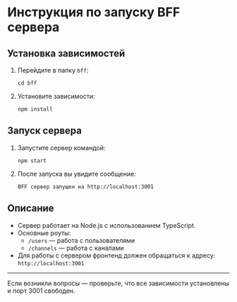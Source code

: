# Инструкция по запуску BFF сервера

## Установка зависимостей

1. Перейдите в папку `bff`:
   ```
   cd bff
   ```
2. Установите зависимости:
   ```
   npm install
   ```

## Запуск сервера

1. Запустите сервер командой:
   ```
   npm start
   ```
2. После запуска вы увидите сообщение:
   ```
   BFF сервер запущен на http://localhost:3001
   ```

## Описание
- Сервер работает на Node.js с использованием TypeScript.
- Основные роуты:
  - `/users` — работа с пользователями
  - `/channels` — работа с каналами
- Для работы с сервером фронтенд должен обращаться к адресу: `http://localhost:3001`

---
Если возникли вопросы — проверьте, что все зависимости установлены и порт 3001 свободен. 